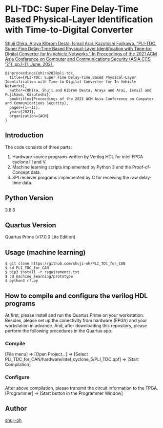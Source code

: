 PLI-TDC: Super Fine Delay-Time Based Physical-Layer Identification with Time-to-Digital Converter
====

[Shuji Ohira, Araya Kibrom Desta, Ismail Arai, Kazutoshi Fujikawa, "PLI-TDC: Super Fine Delay-Time Based Physical-Layer Identification with Time-to-Digital Converter for In-Vehicle Networks," In Proceedings of the 2021 ACM Asia Conference on Computer and Communications Security (ASIA CCS ’21), pp.1-11, June. 2021.]()

```
@inproceedings{ohira2020pli-tdc,
  title={PLI-TDC: Super Fine Delay-Time Based Physical-Layer Identification with Time-to-Digital Converter for In-Vehicle Networks},
  author={Ohira, Shuji and Kibrom Desta, Araya and Arai, Ismail and Fujikawa, Kazutoshi},
  booktitle={Proceedings of the 2021 ACM Asia Conference on Computer and Communications Security},
  pages={1--11},
  year={2021},
  organization={ACM}
}
```

## Introduction

The code consists of three parts:  

1. Hardware source programs written by Verilog HDL for intel FPGA cyclone III and V.  
2. Machine learning scripts implemented by Python 3 and the Proof-of-Concept data.  
3. SPI receiver programs implemented by C for receiving the raw delay-time data.  

## Python Version

3.8.6  

## Quartus Version

Quartus Prime (v17.0.0 Lite Edition)  

## Usage (machine learning)

```
$ git clone https://github.com/shuji-oh/PLI_TDC_for_CAN  
$ cd PLI_TDC_for_CAN  
$ pip3 install -r requirements.txt  
$ cd machine_learning/prototype  
$ python3 rf.py  
```

## How to compile and configure the verilog HDL programs

At first, please install and run the Quartus Prime on your workstation. Besides, please set up the conectivity from hardware (FPGA) and your workstation in advance. And, after downloading this repository, please perform the following procedures in the Quartus app.  

### Compile  
[File menu] ⇒ [Open Project...] ⇒ [Select PLI_TDC_for_CAN/hardware/intel_cyclone_5/PLI_TDC.qpf] ⇒ [Start Compilation]  

### Configure
After above compilation, please transmit the circuit information to the FPGA.
[Programmer] ⇒ [Start button in the Programmer Window]

## Author

[shuji-oh](https://github.com/shuji-oh)
